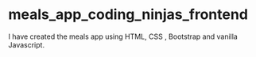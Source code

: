 # meals_app_coding_ninjas_frontend
I have created the meals app using HTML, CSS , Bootstrap and vanilla Javascript. 
